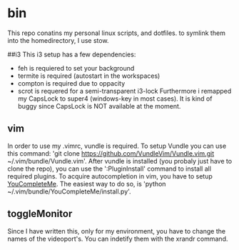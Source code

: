 # bin

This repo conatins my personal linux scripts, and dotfiles.
to symlink them into the homedirectory, I use stow.

##i3
This i3 setup has a few dependencies:
  * feh is requiered to set your background
  * termite is required (autostart in the workspaces)
  * compton is required due to oppacity
  * scrot is requered for a semi-transparent i3-lock
Furthermore i remapped my CapsLock to super4 (windows-key in most cases). It is kind of buggy since CapsLock is NOT available at the moment.

## vim
In order to use my .vimrc, vundle is required. To setup Vundle you can use this command: 'git clone https://github.com/VundleVim/Vundle.vim.git ~/.vim/bundle/Vundle.vim'.
After vundle is installed (you probaly just have to clone the repo), you can use the ':PluginInstall' command to install all required plugins.
To acquire autocompletion in vim, you have to setup [YouCompleteMe](https://github.com/Valloric/YouCompleteMe#mac-os-x-super-quick-installation). The easiest way to do so, is 'python ~/.vim/bundle/YouCompleteMe/install.py'.

## toggleMonitor    
Since I have written this, only for my environment, you have to change the names of the videoport's. You can indetify them with the xrandr command.

